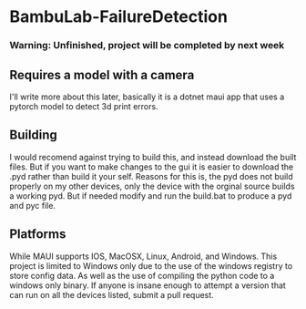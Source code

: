 # BambuLab-FailureDetection

### Warning: Unfinished, project will be completed by next week

 Requires a model with a camera
---
 I'll write more about this later, basically it is a dotnet maui app that uses a pytorch model to detect 3d print errors.

  Building
  ---
  I would recomend against trying to build this, and instead download the built files. But if you want to make changes to the gui it is easier to download the .pyd rather than build it your self. Reasons for this is, the pyd does not build properly on my other devices, only the device with the orginal source builds a working pyd. But if needed modify and run the build.bat to produce a pyd and pyc file.

Platforms
---
While MAUI supports IOS, MacOSX, Linux, Android, and Windows. This project is limited to Windows only due to the use of the windows registry to store config data. As well as the use of compiling the python code to a windows only binary. If anyone is insane enough to attempt a version that can run on all the devices listed, submit a pull request.
